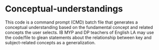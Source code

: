 # Conceptual-understandings
This code is a command prompt (CMD) batch file that generates a conceptual understanding based on the fundamental concept and related concepts the user selects. IB MYP and DP teachers of English LA may use the code/file to glean statements about the relationship between key and subject-related concepts as a generalization.
